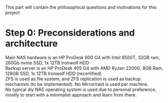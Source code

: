 This part will contain the philosophical questions and motivations for this project 

# Step 0: Preconsiderations and architecture
Main NAS hardware is an HP ProDesk 600 G4 with Intel 8500T, 32GB ram, 260Gb nvme SSD, 1x 12TB Ironwolf HDD  
Backup server is an HP ProDesk 405 G4 with AMD Ryzen 2200G, 8GB Ram, 128GB SSD, 1x 12TB Ironwolf HDD (recertified)  
ZFS is used as file system, and ZFS replication is used as backup mechanism (to be implemented). No Mirror/raid is used per machine.  
No typical diy NAS operating system is used due to personal preference, mostly to start with a minimalist approach and learn from there.  
